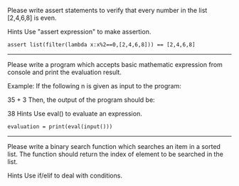 Please write assert statements to verify that every number in the list [2,4,6,8] is even.

Hints
Use "assert expression" to make assertion.

```
assert list(filter(lambda x:x%2==0,[2,4,6,8])) == [2,4,6,8]
```
---

Please write a program which accepts basic mathematic expression from console and print the evaluation result.

Example: If the following n is given as input to the program:

35 + 3
Then, the output of the program should be:

38
Hints
Use eval() to evaluate an expression.

```
evaluation = print(eval(input()))
```

---

Please write a binary search function which searches an item in a sorted list. The function should return the index of element to be searched in the list.

Hints
Use if/elif to deal with conditions.


